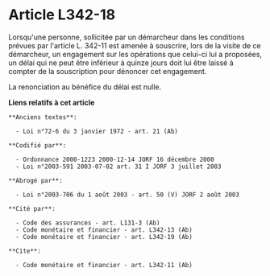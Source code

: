 # Article L342-18

Lorsqu'une personne, sollicitée par un démarcheur dans les conditions prévues par l'article L. 342-11 est amenée à souscrire,
lors de la visite de ce démarcheur, un engagement sur les opérations que celui-ci lui a proposées, un délai qui ne peut être
inférieur à quinze jours doit lui être laissé à compter de la souscription pour dénoncer cet engagement.

La renonciation au bénéfice du délai est nulle.

**Liens relatifs à cet article**

	**Anciens textes**:

	  - Loi n°72-6 du 3 janvier 1972 - art. 21 (Ab)

	**Codifié par**:

	  - Ordonnance 2000-1223 2000-12-14 JORF 16 décembre 2000
	  - Loi n°2003-591 2003-07-02 art. 31 I JORF 3 juillet 2003

	**Abrogé par**:

	  - Loi n°2003-706 du 1 août 2003 - art. 50 (V) JORF 2 août 2003

	**Cité par**:

	  - Code des assurances - art. L131-3 (Ab)
	  - Code monétaire et financier - art. L342-13 (Ab)
	  - Code monétaire et financier - art. L342-19 (Ab)

	**Cite**:

	  - Code monétaire et financier - art. L342-11 (Ab)
